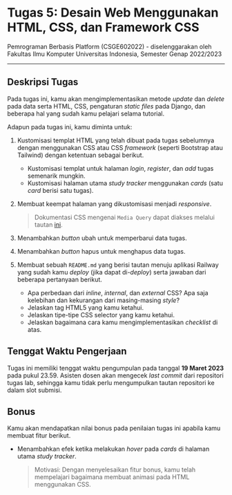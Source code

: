 # Tugas 5: Desain Web Menggunakan HTML, CSS, dan Framework CSS

Pemrograman Berbasis Platform (CSGE602022) - diselenggarakan oleh Fakultas Ilmu Komputer Universitas Indonesia, Semester Genap 2022/2023

---

## Deskripsi Tugas

Pada tugas ini, kamu akan mengimplementasikan metode *update* dan *delete* pada data serta HTML, CSS, pengaturan *static files* pada Django, dan beberapa hal yang sudah kamu pelajari selama tutorial.

Adapun pada tugas ini, kamu diminta untuk:

1. Kustomisasi templat HTML yang telah dibuat pada tugas sebelumnya dengan menggunakan CSS atau CSS *framework* (seperti Bootstrap atau Tailwind) dengan ketentuan sebagai berikut.

   - Kustomisasi templat untuk halaman *login*, *register*, dan *add* tugas semenarik mungkin.
   - Kustomisasi halaman utama *study tracker* menggunakan *cards* (satu *card* berisi satu tugas).

2. Membuat keempat halaman yang dikustomisasi menjadi *responsive*.

   > Dokumentasi CSS mengenai `Media Query` dapat diakses melalui tautan [ini](https://developer.mozilla.org/en-US/docs/Web/CSS/Media*Queries/Using*media*queries).

3. Menambahkan *button* ubah untuk memperbarui data tugas.

4. Menambahkan *button* hapus untuk menghapus data tugas.

5. Membuat sebuah `README.md` yang berisi tautan menuju aplikasi Railway yang sudah kamu *deploy* (jika dapat di-*deploy*) serta jawaban dari beberapa pertanyaan berikut.

   - Apa perbedaan dari *inline*, *internal*, dan *external* CSS? Apa saja kelebihan dan kekurangan dari masing-masing *style*?
   - Jelaskan tag HTML5 yang kamu ketahui.
   - Jelaskan tipe-tipe CSS selector yang kamu ketahui.
   - Jelaskan bagaimana cara kamu mengimplementasikan *checklist* di atas.

## Tenggat Waktu Pengerjaan

Tugas ini memiliki tenggat waktu pengumpulan pada tanggal **19 Maret 2023** pada pukul 23.59. Asisten dosen akan mengecek *last commit* dari repositori tugas lab, sehingga kamu tidak perlu mengumpulkan tautan repositori ke dalam slot submisi.

## Bonus

Kamu akan mendapatkan nilai bonus pada penilaian tugas ini apabila kamu membuat fitur berikut.

- Menambahkan efek ketika melakukan *hover* pada *cards* di halaman utama *study tracker*.

   > Motivasi: Dengan menyelesaikan fitur bonus, kamu telah mempelajari bagaimana membuat animasi pada HTML menggunakan CSS.
